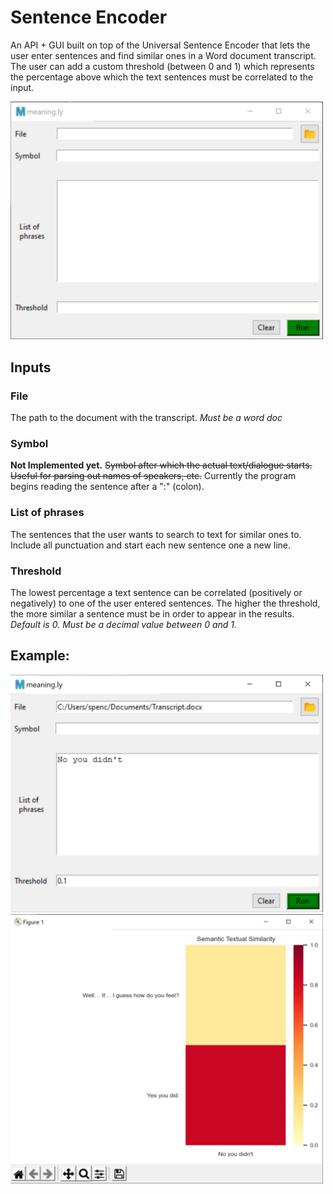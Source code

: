 # Sentence Encoder

An API + GUI built on top of the Universal Sentence Encoder that lets the user enter sentences
and find similar ones in a Word document transcript. The user can add a custom threshold (between 0 and 1)
which represents the percentage above which the text sentences must be correlated to the input.

<img src="GUI.JPG" alt="GUI" width="500"/>  


## Inputs

### File
The path to the document with the transcript. _Must be a word doc_  
 
### Symbol
**Not Implemented yet.** ~~Symbol after which the actual text/dialogue starts. 
Useful for parsing out names of speakers, etc.~~ Currently the program begins reading
the sentence after a ":" (colon).

### List of phrases
The sentences that the user wants to search to text for similar ones to. Include all punctuation
and start each new sentence one a new line.

### Threshold
The lowest percentage a text sentence can be correlated (positively or negatively) to one of the
user entered sentences. The higher the threshold, the more similar a sentence must be in order to
 appear in the results. _Default is 0. Must be a decimal value between 0 and 1._
 
 ## Example:  
 <img src="GUI2.JPG" alt="GUI Filled" width="500"/>
 
 <img src="Results.JPG" alt="Results" width="500"/>
 
 
 
